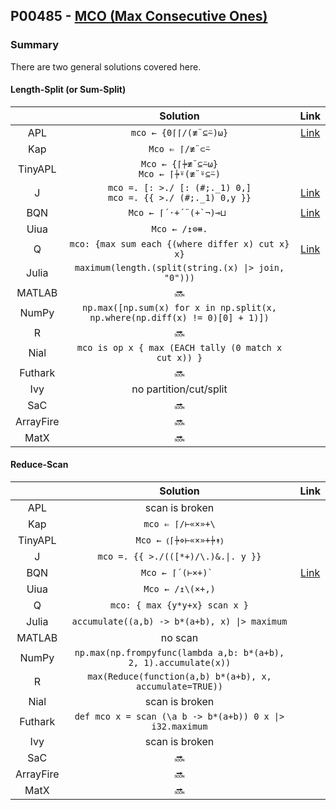 ## P00485 - [MCO (Max Consecutive Ones)](https://leetcode.com/problems/max-consecutive-ones/)

### Summary

There are two general solutions covered here.

#### Length-Split (or Sum-Split)

|           |                                   Solution                                   |                                     Link                                      |
| :-------: | :--------------------------------------------------------------------------: | :---------------------------------------------------------------------------: |
|    APL    |                            `mco ← {0⌈⌈/(≢¨⊆⍨)⍵}`                             | [Link](https://github.com/codereport/LeetCode/blob/master/0015_Problem_1.apl) |
|    Kap    |                                `Mco ⇐ ⌈/≢¨⊂⍨`                                |
|  TinyAPL  |                  `Mco ← {⌈⍆≢¨⊆⍨⍵}` <br> `Mco ← ⌈⍆⍤(≢¨⍤⊆⍨)`                   |
|     J     |      `mco =. [: >./ [: (#;._1) 0,]` <br> `mco =. {{ >./ (#;._1) 0,y }}`      | [Link](https://github.com/codereport/LeetCode/blob/master/0015_Problem_1.ijs) |
|    BQN    |                           ``Mco ← ⌈´·+´¨(+`¬)⊸⊔ ``                           | [Link](https://github.com/codereport/LeetCode/blob/master/0015_Problem_1.bqn) |
|   Uiua    |                                `Mco ← /↥⊜⧻.`                                 |                                                                               |
|     Q     |               `mco: {max sum each {(where differ x) cut x} x}`               |  [Link](https://github.com/codereport/LeetCode/blob/master/0015_Problem_1.q)  |
|   Julia   |             `maximum(length.(split(string.(x) \|> join, "0")))`              |                                                                               |
|  MATLAB   |                                    :soon:                                    |                                                                               |
|   NumPy   | `np.max([np.sum(x) for x in np.split(x, np.where(np.diff(x) != 0)[0] + 1)])` |                                                                               |
|     R     |                                    :soon:                                    |                                                                               |
|   Nial    |             `mco is op x { max (EACH tally (0 match x cut x)) }`             |                                                                               |
|  Futhark  |                                    :soon:                                    |                                                                               |
|    Ivy    |                            no partition/cut/split                            |                                                                               |
|    SaC    |                                    :soon:                                    |                                                                               |
| ArrayFire |                                    :soon:                                    |
|   MatX    |                                    :soon:                                    |

#### Reduce-Scan

|           |                             Solution                             |                                     Link                                      |
| :-------: | :--------------------------------------------------------------: | :---------------------------------------------------------------------------: |
|    APL    |                          scan is broken                          |                                                                               |
|    Kap    |                         `mco ⇐ ⌈/⊢«×»+\`                         |                                                                               |
|  TinyAPL  |                       `Mco ← ⦅⌈⍆⋄⊢«×»+⍆↟⦆`                       |
|     J     |               `mco =. {{ >./(([*+)/\.)&.\|. y }}`                |                                                                               |
|    BQN    |                       ``Mco ← ⌈´(⊢×+)` ``                        | [Link](https://github.com/codereport/LeetCode/blob/master/0015_Problem_1.bqn) |
|   Uiua    |                         `Mco ← /↥\(×+,)`                         |                                                                               |
|     Q     |                  `mco: { max {y*y+x} scan x }`                   |                                                                               |
|   Julia   |          `accumulate((a,b) -> b*(a+b), x) \|> maximum`           |                                                                               |
|  MATLAB   |                             no scan                              |                                                                               |
|   NumPy   | `np.max(np.frompyfunc(lambda a,b: b*(a+b), 2, 1).accumulate(x))` |                                                                               |
|     R     |     `max(Reduce(function(a,b) b*(a+b), x, accumulate=TRUE))`     |                                                                               |
|   Nial    |                          scan is broken                          |                                                                               |
|  Futhark  |     `def mco x = scan (\a b -> b*(a+b)) 0 x \|> i32.maximum`     |                                                                               |
|    Ivy    |                          scan is broken                          |                                                                               |
|    SaC    |                              :soon:                              |                                                                               |
| ArrayFire |                              :soon:                              |
|   MatX    |                              :soon:                              |
